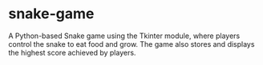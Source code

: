 # snake-game

 A Python-based Snake game using the Tkinter module, where players control the snake to eat food and grow. The game also stores and displays the highest score achieved by players.

